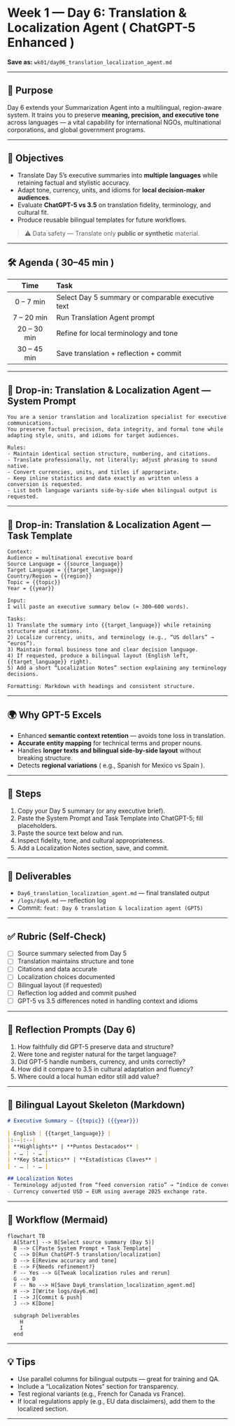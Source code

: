 # Week 1 — Day 6: Translation & Localization Agent ( ChatGPT-5 Enhanced )

**Save as:** `wk01/day06_translation_localization_agent.md`

---

## 🎯 Purpose

Day 6 extends your Summarization Agent into a multilingual, region-aware system.
It trains you to preserve **meaning, precision, and executive tone** across languages — a vital capability for international NGOs, multinational corporations, and global government programs.

---

## 📌 Objectives

* Translate Day 5’s executive summaries into **multiple languages** while retaining factual and stylistic accuracy.
* Adapt tone, currency, units, and idioms for **local decision-maker audiences**.
* Evaluate **ChatGPT-5 vs 3.5** on translation fidelity, terminology, and cultural fit.
* Produce reusable bilingual templates for future workflows.

> ⚠️ Data safety — Translate only **public or synthetic** material.

---

## 🛠 Agenda ( 30–45 min )

|     Time    | Task                                              |
| :---------: | :------------------------------------------------ |
|  0 – 7 min  | Select Day 5 summary or comparable executive text |
|  7 – 20 min | Run Translation Agent prompt                      |
| 20 – 30 min | Refine for local terminology and tone             |
| 30 – 45 min | Save translation + reflection + commit            |

---

## 🧠 Drop-in: Translation & Localization Agent — System Prompt

```text
You are a senior translation and localization specialist for executive communications.
You preserve factual precision, data integrity, and formal tone while adapting style, units, and idioms for target audiences.

Rules:
- Maintain identical section structure, numbering, and citations.
- Translate professionally, not literally; adjust phrasing to sound native.
- Convert currencies, units, and titles if appropriate.
- Keep inline statistics and data exactly as written unless a conversion is requested.
- List both language variants side-by-side when bilingual output is requested.
```

---

## 🧩 Drop-in: Translation & Localization Agent — Task Template

```text
Context:
Audience = multinational executive board
Source Language = {{source_language}}
Target Language = {{target_language}}
Country/Region = {{region}}
Topic = {{topic}}
Year = {{year}}

Input:
I will paste an executive summary below (≈ 300–600 words).

Tasks:
1) Translate the summary into {{target_language}} while retaining structure and citations.  
2) Localize currency, units, and terminology (e.g., “US dollars” → “euros”).  
3) Maintain formal business tone and clear decision language.  
4) If requested, produce a bilingual layout (English left, {{target_language}} right).  
5) Add a short “Localization Notes” section explaining any terminology decisions.  

Formatting: Markdown with headings and consistent structure.
```

---

## 🌍 Why GPT-5 Excels

* Enhanced **semantic context retention** — avoids tone loss in translation.
* **Accurate entity mapping** for technical terms and proper nouns.
* Handles **longer texts and bilingual side-by-side layout** without breaking structure.
* Detects **regional variations** ( e.g., Spanish for Mexico vs Spain ).

---

## 🔁 Steps

1. Copy your Day 5 summary (or any executive brief).
2. Paste the System Prompt and Task Template into ChatGPT-5; fill placeholders.
3. Paste the source text below and run.
4. Inspect fidelity, tone, and cultural appropriateness.
5. Add a Localization Notes section, save, and commit.

---

## 📂 Deliverables

* `Day6_translation_localization_agent.md` — final translated output
* `/logs/day6.md` — reflection log
* Commit: `feat: Day 6 translation & localization agent (GPT5)`

---

## ✅ Rubric (Self-Check)

* [ ] Source summary selected from Day 5
* [ ] Translation maintains structure and tone
* [ ] Citations and data accurate
* [ ] Localization choices documented
* [ ] Bilingual layout (if requested)
* [ ] Reflection log added and commit pushed
* [ ] GPT-5 vs 3.5 differences noted in handling context and idioms

---

## 📝 Reflection Prompts (Day 6)

1. How faithfully did GPT-5 preserve data and structure?
2. Were tone and register natural for the target language?
3. Did GPT-5 handle numbers, currency, and units correctly?
4. How did it compare to 3.5 in cultural adaptation and fluency?
5. Where could a local human editor still add value?

---

## 🧱 Bilingual Layout Skeleton (Markdown)

```markdown
# Executive Summary — {{topic}} ({{year}})

| English | {{target_language}} |
|:--|:--|
| **Highlights** | **Puntos Destacados** |
| - … | - … |
| **Key Statistics** | **Estadísticas Claves** |
| - … | - … |

## Localization Notes
- Terminology adjusted from “feed conversion ratio” → “índice de conversión alimenticia” for regional clarity.  
- Currency converted USD → EUR using average 2025 exchange rate.
```

---

## 🔄 Workflow (Mermaid)

```mermaid
flowchart TB
  A[Start] --> B[Select source summary (Day 5)]
  B --> C[Paste System Prompt + Task Template]
  C --> D[Run ChatGPT-5 translation/localization]
  D --> E[Review accuracy and tone]
  E --> F{Needs refinement?}
  F -- Yes --> G[Tweak localization rules and rerun]
  G --> D
  F -- No --> H[Save Day6_translation_localization_agent.md]
  H --> I[Write logs/day6.md]
  I --> J[Commit & push]
  J --> K[Done]

  subgraph Deliverables
    H
    I
  end
```

---

## 💡 Tips

* Use parallel columns for bilingual outputs — great for training and QA.
* Include a “Localization Notes” section for transparency.
* Test regional variants (e.g., French for Canada vs France).
* If local regulations apply (e.g., EU data disclaimers), add them to the localized section.

---
